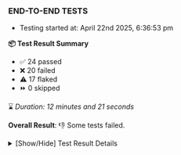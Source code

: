 ### END-TO-END TESTS

- Testing started at: April 22nd 2025, 6:36:53 pm

**📦 Test Result Summary**

- ✅ 24 passed
- ❌ 20 failed
- ⚠️ 17 flaked
- ⏩ 0 skipped

⌛ _Duration: 12 minutes and 21 seconds_

**Overall Result**: 👎 Some tests failed.



<details>
    <summary>[Show/Hide] Test Result Details</summary>
    <div markdown="1">

| Test | Browser | Test Case | Tags | Result |
| :---: | :---: | :--- | :---: | :---: |
| 1 | chromium-meshery-provider | Add a cluster connection by uploading kubeconfig file | unstable | ⚠️ |
| 2 | chromium-meshery-provider | Transition to disconnected state and then back to connected state | unstable | ⚠️ |
| 3 | chromium-meshery-provider | Transition to ignored state and then back to connected state | unstable | ⚠️ |
| 4 | chromium-meshery-provider | Transition to not found state and then back to connected state | unstable | ⚠️ |
| 5 | chromium-meshery-provider | Delete Kubernetes cluster connections | unstable | ⚠️ |
| 6 | chromium-meshery-provider | Configure Existing Istio adapter through Mesh Adapter URL from Management page | unstable | ⚠️ |
| 7 | chromium-meshery-provider | Add performance profile with load generator &quot;fortio&quot; and service mesh &quot;None&quot; | unstable | ⚠️ |
| 8 | chromium-meshery-provider | Connect to Meshery Istio Adapter and configure it |  | ❌ |
| 9 | chromium-meshery-provider | Ping Istio Adapter | unstable | ⚠️ |
| 10 | chromium-local-provider | Verify that UI components are displayed |  | ❌ |
| 11 | chromium-local-provider | Add a cluster connection by uploading kubeconfig file | unstable | ⚠️ |
| 12 | chromium-local-provider | Transition to disconnected state and then back to connected state | unstable | ⚠️ |
| 13 | chromium-local-provider | Transition to ignored state and then back to connected state | unstable | ⚠️ |
| 14 | chromium-local-provider | Transition to not found state and then back to connected state | unstable | ⚠️ |
| 15 | chromium-local-provider | Delete Kubernetes cluster connections | unstable | ⚠️ |
| 16 | chromium-meshery-provider | View detailed result of a performance profile (Graph Visualiser) with load generator &quot;fortio&quot; and service mesh &quot;None&quot; | unstable | ⚠️ |
| 17 | chromium-local-provider | Verify Kanvas Snapshot using data-testid |  | ❌ |
| 18 | chromium-local-provider | Test if Left Navigation Panel is displayed |  | ❌ |
| 19 | chromium-local-provider | Logout from current user session |  | ❌ |
| 20 | chromium-meshery-provider | Edit the configuration of a performance profile with load generator &quot;fortio&quot; and service mesh &quot;None&quot; | unstable | ⚠️ |
| 21 | chromium-local-provider | Verify Performance Analysis Details |  | ❌ |
| 22 | chromium-local-provider | Test if Settings button is displayed |  | ❌ |
| 23 | chromium-local-provider | Common UI elements |  | ❌ |
| 24 | chromium-meshery-provider | Compare test of a performance profile with load generator &quot;fortio&quot; and service mesh &quot;None&quot; | unstable | ⚠️ |
| 25 | chromium-local-provider | Verify Kanvas Details |  | ❌ |
| 26 | chromium-local-provider | Test if Notification button is displayed |  | ❌ |
| 27 | chromium-local-provider | All settings tabs |  | ❌ |
| 28 | chromium-meshery-provider | Delete a performance profile with load generator &quot;fortio&quot; and service mesh &quot;None&quot; | unstable | ⚠️ |
| 29 | chromium-local-provider | Verify Meshery Docker Extension Details |  | ❌ |
| 30 | chromium-local-provider | Configure Existing Istio adapter through Mesh Adapter URL from Management page | unstable | ⚠️ |
| 31 | chromium-local-provider | Action buttons on adapters tab |  | ❌ |
| 32 | chromium-local-provider | Add performance profile with load generator &quot;fortio&quot; and service mesh &quot;None&quot; | unstable | ⚠️ |
| 33 | chromium-local-provider | Verify Meshery Design Embed Details |  | ❌ |
| 34 | chromium-local-provider | Ping Istio Adapter | unstable | ⚠️ |
| 35 | chromium-local-provider | Grafana elements on metrics tab |  | ❌ |
| 36 | chromium-local-provider | View detailed result of a performance profile (Graph Visualiser) with load generator &quot;fortio&quot; and service mesh &quot;None&quot; | unstable | ⚠️ |
| 37 | chromium-local-provider | Verify Meshery Catalog Section Details |  | ❌ |
| 38 | chromium-local-provider | Aggregation Charts are displayed |  | ❌ |
| 39 | chromium-local-provider | Info icons on settings page |  | ❌ |
| 40 | chromium-local-provider | Edit the configuration of a performance profile with load generator &quot;fortio&quot; and service mesh &quot;None&quot; | unstable | ⚠️ |
| 41 | chromium-local-provider | Verify Meshery Adapter for Istio Section |  | ❌ |
| 42 | chromium-local-provider | Connect to Meshery Istio Adapter and configure it |  | ❌ |
| 43 | chromium-local-provider | Toggle &quot;Send Anonymous Usage Statistics&quot; | unstable | ⚠️ |
| 44 | chromium-local-provider | Compare test of a performance profile with load generator &quot;fortio&quot; and service mesh &quot;None&quot; | unstable | ⚠️ |
| 45 | chromium-local-provider | Toggle &quot;Send Anonymous Performance Results&quot; | unstable | ⚠️ |
| 46 | chromium-local-provider | Delete a performance profile with load generator &quot;fortio&quot; and service mesh &quot;None&quot; | unstable | ⚠️ |

</div>
</details>


<!-- To see the full report, please visit our CI/CD pipeline with reporter. -->
